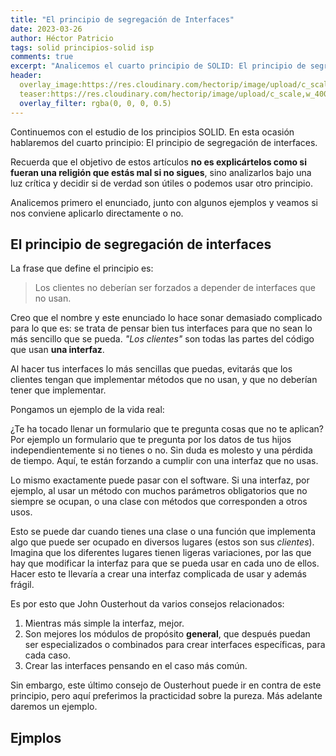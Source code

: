 ```yaml
---
title: "El principio de segregación de Interfaces"
date: 2023-03-26
author: Héctor Patricio
tags: solid principios-solid isp
comments: true
excerpt: "Analicemos el cuarto principio de SOLID: El principio de segregación de interfaces, y veamos qué tanto vale la pena tenerlo en cuenta en nuetros desarrollos."
header:
  overlay_image:https://res.cloudinary.com/hectorip/image/upload/c_scale,w_1200/v1669958588/3018709125_star_explosion_Highly_detailed__surrealism__trending_on_art_station__triadic_color_scheme__smooth__sharp_focus__matte__elegant__the_most_beautiful_image_ever_seen__illustration__digital_paint__dark__gloomy__octane_render__8k__4k__aexjen.png
  teaser:https://res.cloudinary.com/hectorip/image/upload/c_scale,w_400/v1669958588/3018709125_star_explosion_Highly_detailed__surrealism__trending_on_art_station__triadic_color_scheme__smooth__sharp_focus__matte__elegant__the_most_beautiful_image_ever_seen__illustration__digital_paint__dark__gloomy__octane_render__8k__4k__aexjen.png
  overlay_filter: rgba(0, 0, 0, 0.5)
---
```


Continuemos con el estudio de los principios SOLID. En esta ocasión hablaremos del cuarto principio: El principio de segregación de interfaces.

Recuerda que el objetivo de estos artículos **no es explicártelos como si fueran una religión que estás mal si no sigues**, sino analizarlos bajo una luz crítica y decidir si de verdad son útiles o podemos usar otro principio.

Analicemos primero el enunciado, junto con algunos ejemplos y veamos si nos conviene aplicarlo directamente o no.

## El principio de segregación de interfaces

La frase que define el principio es:

> Los clientes no deberían ser forzados a depender de interfaces que no usan.

Creo que el nombre y este enunciado lo hace sonar demasiado complicado para lo que es: se trata de pensar bien tus interfaces para que no sean lo más sencillo que se pueda. _"Los clientes"_ son todas las partes del código que usan **una interfaz**.

Al hacer tus interfaces lo más sencillas que puedas, evitarás que los clientes tengan que implementar métodos que no usan, y que no deberían tener que implementar.

Pongamos un ejemplo de la vida real:

¿Te ha tocado llenar un formulario que te pregunta cosas que no te aplican? Por ejemplo un formulario que te pregunta por los datos de tus hijos independientemente si no tienes o no. Sin duda es molesto y una pérdida de tiempo. Aquí, te están forzando a cumplir con una interfaz que no usas.

Lo mismo exactamente puede pasar con el software. Si una interfaz, por ejemplo, al usar un método con muchos parámetros obligatorios que no siempre se ocupan, o una clase con métodos que corresponden a otros usos.

Esto se puede dar cuando tienes una clase o una función que implementa algo que puede ser ocupado en diversos lugares (estos son sus _clientes_). Imagina que los diferentes lugares tienen ligeras variaciones, por las que hay que modificar la interfaz para que se pueda usar en cada uno de ellos. Hacer esto te llevaría a crear una interfaz complicada de usar y además frágil.

Es por esto que John Ousterhout da varios consejos relacionados:

1. Mientras más simple la interfaz, mejor.
2. Son mejores los módulos de propósito **general**, que después puedan ser especializados o combinados para crear interfaces específicas, para cada caso.
3. Crear las interfaces pensando en el caso más común.

Sin embargo, este último consejo de Ousterhout puede ir en contra de este principio, pero aquí preferimos la practicidad sobre la pureza. Más adelante daremos un ejemplo.

## Ejmplos


